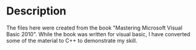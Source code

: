 # Description

The files here were created from the book "Mastering Microsoft Visual Basic 2010".
While the book was written for visual basic, I have converted some of the material to
C++ to demonstrate my skill. 